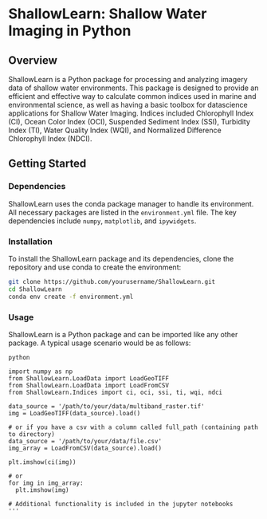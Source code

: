 # ShallowLearn: Shallow Water Imaging in Python

## Overview

ShallowLearn is a Python package for processing and analyzing imagery data of shallow water environments. This package is designed to provide an efficient and effective way to calculate common indices used in marine and environmental science, as well as having a basic toolbox for datascience applications for Shallow Water Imaging. Indices included Chlorophyll Index (CI), Ocean Color Index (OCI), Suspended Sediment Index (SSI), Turbidity Index (TI), Water Quality Index (WQI), and Normalized Difference Chlorophyll Index (NDCI).


## Getting Started

### Dependencies

ShallowLearn uses the conda package manager to handle its environment. All necessary packages are listed in the `environment.yml` file. The key dependencies include `numpy`, `matplotlib`, and `ipywidgets`.

### Installation

To install the ShallowLearn package and its dependencies, clone the repository and use conda to create the environment:

```bash
git clone https://github.com/yourusername/ShallowLearn.git
cd ShallowLearn
conda env create -f environment.yml
```

### Usage

ShallowLearn is a Python package and can be imported like any other package. A typical usage scenario would be as follows:
```
python

import numpy as np
from ShallowLearn.LoadData import LoadGeoTIFF
from ShallowLearn.LoadData import LoadFromCSV
from ShallowLearn.Indices import ci, oci, ssi, ti, wqi, ndci

data_source = '/path/to/your/data/multiband_raster.tif'
img = LoadGeoTIFF(data_source).load()

# or if you have a csv with a column called full_path (containing path to directory)
data_source = '/path/to/your/data/file.csv'
img_array = LoadFromCSV(data_source).load()

plt.imshow(ci(img))

# or 
for img in img_array:
  plt.imshow(img)

# Additional functionality is included in the jupyter notebooks 
'''
